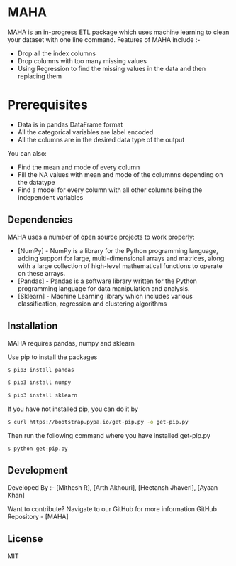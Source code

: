 # MAHA

MAHA is an in-progress ETL package which uses machine learning to clean your dataset with one line command. Features of MAHA include :-

  - Drop all the index columns
  - Drop columns with too many missing values
  - Using Regression to find the missing values in the data and then replacing them

# Prerequisites

  - Data is in pandas DataFrame format
  - All the categorical variables are label encoded
  - All the columns are in the desired data type of the output

You can also:
  - Find the mean and mode of every column
  - Fill the NA values with mean and mode of the columnns depending on the datatype
  - Find a model for every column with all other columns being the independent variables 

## Dependencies

MAHA uses a number of open source projects to work properly:

* [NumPy] - NumPy is a library for the Python programming language, adding support for large, multi-dimensional arrays and matrices, along with a large collection of high-level mathematical functions to operate on these arrays.
* [Pandas] - Pandas is a software library written for the Python programming language for data manipulation and analysis.
* [Sklearn] - Machine Learning library which includes various classification, regression and clustering algorithms

## Installation

MAHA requires pandas, numpy and sklearn

Use pip to install the packages

```sh
$ pip3 install pandas
```
```sh
$ pip3 install numpy
```
```sh
$ pip3 install sklearn
```

If you have not installed pip, you can do it by

```sh
$ curl https://bootstrap.pypa.io/get-pip.py -o get-pip.py
```
Then run the following command where you have installed get-pip.py
```
$ python get-pip.py
```

## Development

Developed By :-
[Mithesh R], 
[Arth Akhouri],
[Heetansh Jhaveri],
[Ayaan Khan]

Want to contribute? Navigate to our GitHub for more information
GitHub Repository - [MAHA]

## License

MIT

